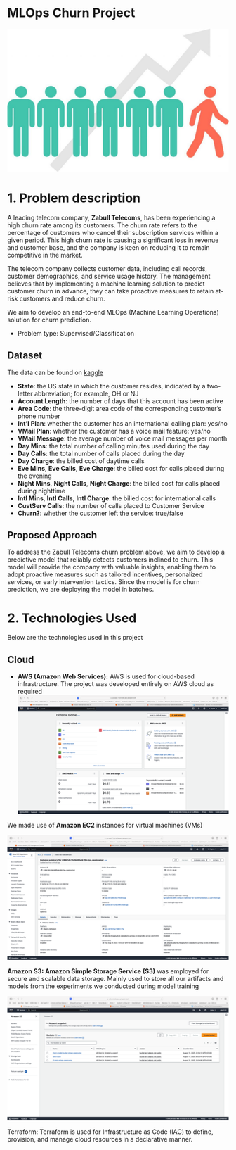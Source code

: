 # MLOps Churn Project
![](https://github.com/zabull1/mlops_churn_project/blob/main/assets/images/customer-churn.jpeg)

# 1. Problem description

A leading telecom company, **Zabull Telecoms**, has been experiencing a high churn rate among its customers. The churn rate refers to the percentage of customers who cancel their subscription services within a given period. This high churn rate is causing a significant loss in revenue and customer base, and the company is keen on reducing it to remain competitive in the market.

The telecom company collects customer data, including call records, customer demographics, and service usage history. The management believes that by implementing a machine learning solution to predict customer churn in advance, they can take proactive measures to retain at-risk customers and reduce churn.

We aim to develop an end-to-end MLOps (Machine Learning Operations) solution for churn prediction.

* Problem type: Supervised/Classification

## Dataset

The data can be found on [kaggle](https://www.kaggle.com/datasets/mnassrib/telecom-churn-datasets)

- **State**: the US state in which the customer resides, indicated by a two-letter abbreviation; for example, OH or NJ
- **Account Length**: the number of days that this account has been active
- **Area Code**: the three-digit area code of the corresponding customer’s phone number
- **Int’l Plan**: whether the customer has an international calling plan: yes/no
- **VMail Plan**: whether the customer has a voice mail feature: yes/no
- **VMail Message**: the average number of voice mail messages per month
- **Day Mins**: the total number of calling minutes used during the day
- **Day Calls**: the total number of calls placed during the day
- **Day Charge**: the billed cost of daytime calls
- **Eve Mins**, **Eve Calls**, **Eve Charge**: the billed cost for calls placed during the evening
- **Night Mins**, **Night Calls**, **Night Charge**: the billed cost for calls placed during nighttime
- **Intl Mins**, **Intl Calls**, **Intl Charge**: the billed cost for international calls
- **CustServ Calls**: the number of calls placed to Customer Service
- **Churn?**: whether the customer left the service: true/false

## Proposed Approach

To address the Zabull Telecoms churn problem above, we aim to develop a predictive model that reliably detects customers inclined to churn. This model will provide the company with valuable insights, enabling them to adopt proactive measures such as tailored incentives, personalized services, or early intervention tactics. Since the model is for churn prediction, we are deploying the model in batches.

# 2. Technologies Used

Below are the technologies used in this project

## Cloud

- **AWS (Amazon Web Services):** AWS is used for cloud-based infrastructure. The project was developed entirely on AWS cloud as required
![](assets/images/aws.png)

We made use of  **Amazon EC2**  instances for virtual machines (VMs)

![](assets/images/ec2.png)

**Amazon S3: Amazon Simple Storage Service (S3)**  was employed for secure and scalable data storage. Mainly used to store all our artifacts and models from the experiments we conducted during model training

![](assets/images/s3.png)

Terraform: Terraform is used for Infrastructure as Code (IAC) to define, provision, and manage cloud resources in a declarative manner.


